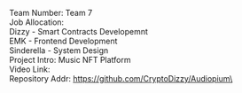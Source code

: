Team Number: Team 7\
Job Allocation: \
Dizzy - Smart Contracts Developemnt\
EMK - Frontend Development\
Sinderella - System Design\
Project Intro: Music NFT Platform\
Video Link:\
Repository Addr: https://github.com/CryptoDizzy/Audiopium\